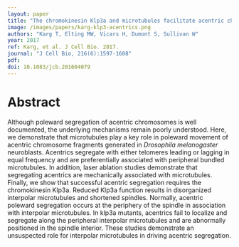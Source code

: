 ```yaml
---
layout: paper
title: "The chromokinesin Klp3a and microtubules facilitate acentric chromosome segregation"
image: /images/papers/karg-klp3-acentrics.png
authors: "Karg T, Elting MW, Vicars H, Dumont S, Sullivan W"
year: 2017
ref: Karg, et al. J Cell Bio. 2017. 
journal: "J Cell Bio, 216(6):1597-1608"
pdf: 
doi: 10.1083/jcb.201604079
---
```


# Abstract

Although poleward segregation of acentric chromosomes is well documented, the underlying mechanisms remain poorly understood. Here, we demonstrate that microtubules play a key role in poleward movement of acentric chromosome fragments generated in *Drosophila melanogaster* neuroblasts. Acentrics segregate with either telomeres leading or lagging in equal frequency and are preferentially associated with peripheral bundled microtubules. In addition, laser ablation studies demonstrate that segregating acentrics are mechanically associated with microtubules. Finally, we show that successful acentric segregation requires the chromokinesin Klp3a. Reduced Klp3a function results in disorganized interpolar microtubules and shortened spindles. Normally, acentric poleward segregation occurs at the periphery of the spindle in association with interpolar microtubules. In klp3a mutants, acentrics fail to localize and segregate along the peripheral interpolar microtubules and are abnormally positioned in the spindle interior. These studies demonstrate an unsuspected role for interpolar microtubules in driving acentric segregation.